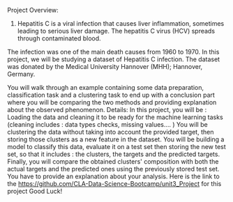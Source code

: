 Project Overview:
1. Hepatitis C is a viral infection that causes liver inflammation, sometimes leading to serious liver damage. The hepatitis C virus (HCV) spreads through contaminated blood.

The infection was one of the main death causes from 1960 to 1970. In this project, we will be studying a dataset of Hepatitis C infection. The dataset was donated by the Medical University Hannover (MHH); Hannover, Germany.

You will walk through an example containing some data preparation, classification task and a clustering task to end up with a conclusion part where you will be comparing the two methods and providing explanation about the observed phenomenon.
Details:
In this project, you will be :
Loading the data and cleaning it to be ready for the machine learning tasks (cleaning includes : data types checks, missing values…. )
You will be clustering the data without taking into account the provided target, then storing those clusters as a new feature in the dataset.
You will be building a model to classify this data, evaluate it on a test set then storing the new test set, so that it includes : the clusters, the targets and the predicted targets.
Finally, you will compare the obtained clusters' composition with both the actual targets and the predicted ones using the previously stored test set. You have to provide an explanation about your analysis.
Here is the link to the https://github.com/CLA-Data-Science-Bootcamp/unit3_Project  for this project
Good Luck!



